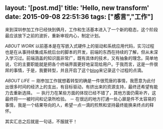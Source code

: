 layout: '[post.md]'
title: 'Hello, new transform'
date: 2015-09-08 22:51:36
tags: ["感言","工作"]
---

来到深圳参加工作已经快到俩月，工作和生活基本进入了一个新的稳态，这个阶段最应该放下之前的波折，重新审视内心，制定计划。

<!--more--> 
*ABOUT WORK*
以前基本是在写嵌入式硬件上的驱动和系统应用代码，实习过程也是在从事持续集成系统后台的脚本的开发，前端的东西在持续的了解，但从未深入学习过。前端涵盖的知识面非常广，既有具体的技术，又有抽象的理念。简单地说，它的主要职能就是把各个终端界面更好地呈现给用户。于我而言，这是一件很屌的事情，于是，我要转型，并且开启了这个[blog](http://littlewin.info "Littlewin's blog")来记录这个过程的点滴。

*ABOUT LIFE*
－ 刚参加工作就想着转型的确是一件很荒唐的事情，我愿意为此付出很多时间的经济上的支出，有目标驱动，有挤出来的资源支持，最终还希望有能力去重新选择。
－ 执行力在某些方面的体现已经不错了，其他方面仍需补齐，这最终将一一被时间和记录所检验。
－ 在很远的地方打通一处心扉是件不太容易的事情，我是一个结果导向的人，希望一点一滴的煎熬和坚持最终能换来终点的释怀。

其实汇总之后就是一句话，不服就干！
